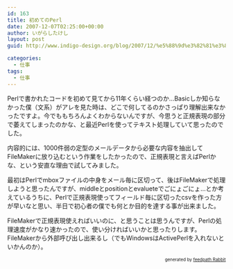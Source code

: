 ```yaml
---
id: 163
title: 初めてのPerl
date: 2007-12-07T02:25:00+00:00
author: いがらしたけし
layout: post
guid: http://www.indigo-design.org/blog/2007/12/%e5%88%9d%e3%82%81%e3%81%a6%e3%81%aeperl/

categories:
  - 仕事
tags:
  - 仕事
---
```

Perlで書かれたコードを初めて見てから11年くらい経つのか…Basicしか知らなかった僕（文系）がアレを見た時は、どこで何してるのかさっぱり理解出来なかったですよ。今でももちろんよくわからないんですが、今思うと正規表現の部分で萎えてしまったのかな、と最近Perlを使ってテキスト処理していて思ったのでした。

内容的には、1000件弱の定型のメールデータから必要な内容を抽出してFileMakerに放り込むという作業をしたかったので、正規表現と言えばPerlかな、という安直な理由で試してみました。

最初はPerlでmboxファイルの中身をメール毎に区切って、後はFileMakerで処理しようと思ったんですが、middleとpositionとevalueteでごにょごにょ…とか考えているうちに、Perlで正規表現使ってフィールド毎に区切ったcsvを作った方が早いなと思い、半日で初心者の僕でも何とか目的を達する事が出来ました。

FileMakerで正規表現使えればいいのに、と思うことは思うんですが、Perlの処理速度がかなり速かったので、使い分ければいいかと思ったりします。FileMakerから外部呼び出し出来るし（でもWindowsはActivePerlを入れないといかんのか）。<!--feedpath info start-->

<div style="text-align: right;font-size: 10px">
  &nbsp;&nbsp;<span>generated by <a href="http://feedpath.jp" title="feedpath Rabbit" target="_blank">feedpath Rabbit</a></span>
</div>

<!--feedpath info end-->
